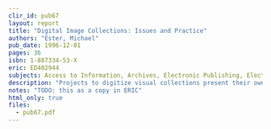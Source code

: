 ```yaml
---
clir_id: pub67
layout: report
title: "Digital Image Collections: Issues and Practice"
authors: "Ester, Michael"
pub_date: 1996-12-01
pages: 36
isbn: 1-887334-53-X
eric: ED402944
subjects: Access to Information, Archives, Electronic Publishing, Electronic Text, Futures (of Society), Information Storage, Library Collections, Microfilm, Nonprint Media, Preservation, Printed Materials, Reprography
description: "Projects to digitize visual collections present their own unique set of questions and concerns, as well as issues that overlap with digital capture of text. Through his experiences at the Getty Art History Information Program and Luna Imaging Inc., the author provides library and archives administrators with ways of thinking about this activity for the long-term benefit of preservation and scholarship."
notes: "TODO: this as a copy in ERIC"
html_only: true
files:
  - pub67.pdf
---
```

